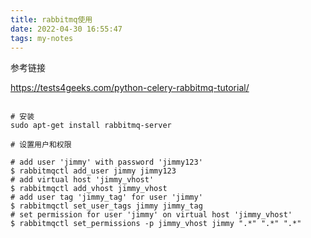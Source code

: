 ```yaml
---
title: rabbitmq使用
date: 2022-04-30 16:55:47
tags: my-notes
---
```

参考链接

https://tests4geeks.com/python-celery-rabbitmq-tutorial/

```shell

# 安装
sudo apt-get install rabbitmq-server

# 设置用户和权限

# add user 'jimmy' with password 'jimmy123'
$ rabbitmqctl add_user jimmy jimmy123
# add virtual host 'jimmy_vhost'
$ rabbitmqctl add_vhost jimmy_vhost
# add user tag 'jimmy_tag' for user 'jimmy'
$ rabbitmqctl set_user_tags jimmy jimmy_tag
# set permission for user 'jimmy' on virtual host 'jimmy_vhost'
$ rabbitmqctl set_permissions -p jimmy_vhost jimmy ".*" ".*" ".*"
```